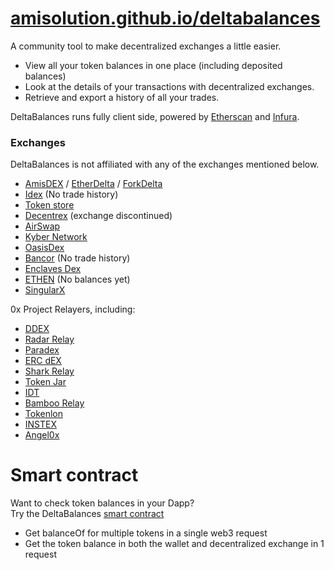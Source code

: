 # [amisolution.github.io/deltabalances](https://amisolution.github.io/deltabalances)
A community tool to make decentralized exchanges a little easier.
+ View all your token balances in one place (including deposited balances)
+ Look at the details of your transactions with decentralized exchanges.
+ Retrieve and export a history of all your trades.

DeltaBalances runs fully client side, powered by [Etherscan](https://etherscan.io) and [Infura](https://infura.io).

### Exchanges
DeltaBalances is not affiliated with any of the exchanges mentioned below.
+ [AmisDEX](https://ami-solution.github.io/amisdex) / [EtherDelta](https://etherdelta.com) / [ForkDelta](https://forkdelta.github.io)
+ [Idex](https://idex.market) (No trade history)
+ [Token store](https://token.store)
+ [Decentrex](https://decentrex.com) (exchange discontinued)
+ [AirSwap](https://airswap.io)
+ [Kyber Network](https://kyber.network)
+ [OasisDex](https://oasisdex.com)
+ [Bancor](https://bancor.network) (No trade history)
+ [Enclaves Dex](https://enclaves.io)
+ [ETHEN](https://ethen.market) (No balances yet)
+ [SingularX](https://ex.singularx.com)


0x Project Relayers, including:
+ [DDEX](https://ddex.io/)
+ [Radar Relay](https://radarrelay.com/)
+ [Paradex](https://paradex.io/)
+ [ERC dEX](https://ercdex.com/)
+ [Shark Relay](https://sharkrelay.com)
+ [Token Jar](https://tokenjar.io)
+ [IDT](https://idtexchange.com)
+ [Bamboo Relay](https://bamboorelay.com)
+ [Tokenlon](https://tokenlon.token.im/tokenlon)
+ [INSTEX](https://app.instex.io)
+ [Angel0x](https://angel0x.com)


# Smart contract
Want to check token balances in your Dapp?  
Try the DeltaBalances [smart contract](https://etherscan.io/address/0x3e25f0ba291f202188ae9bda3004a7b3a803599a#code) 
+ Get balanceOf for multiple tokens in a single web3 request
+ Get the token balance in both the wallet and decentralized exchange in 1 request

